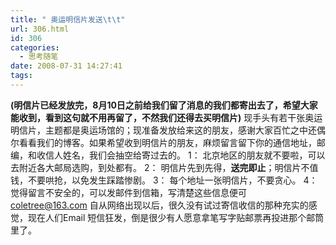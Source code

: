 ```yaml
---
title: " 奥运明信片发送\t\t"
url: 306.html
id: 306
categories:
  - 思考随笔
date: 2008-07-31 14:27:41
tags:
---
```


**(明信片已经发放完，8月10日之前给我们留了消息的我们都寄出去了，希望大家能收到，看到这句就不用再留了，不然我们还得去买明信片)** 现手头有若干张奥运明信片，主题都是奥运场馆的；现准备发放给来这的朋友，感谢大家百忙之中还偶尔看看我们的博客。如果希望收到明信片的朋友，麻烦留言留下你的通信地址，邮编，和收信人姓名，我们会抽空给寄过去的。 1： 北京地区的朋友就不要啦，可以去附近各大邮局选购，到处都有。 2： 明信片先到先得，**送完即止**；明信片不值钱，不要哄抢，以免发生踩踏惨剧。 3： 每个地址一张明信片，不要贪心。 4： 觉得留言不安全的，可以发邮件到信箱，写清楚这些信息便可 [coletree@163.com](mailto:coletree@163.com) 自从网络出现以后，很久没有试过寄信收信的那种充实的感觉，现在人们Email 短信狂发，倒是很少有人愿意拿笔写字贴邮票再投进那个邮筒里了。